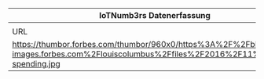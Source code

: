 |IoTNumb3rs Datenerfassung|||||||||||
| ---- | ---- | ---- | ---- | ---- | ---- | ---- | ---- | ---- | ---- | ---- |
||||||||||||
|URL|home_url|filename|device_class|device_count|market_class|market_volume|prognosis_year|publication_year|authorship_class|Dropbox folder|
|https://thumbor.forbes.com/thumbor/960x0/https%3A%2F%2Fblogs-images.forbes.com%2Flouiscolumbus%2Ffiles%2F2016%2F11%2Fglobal-spending.jpg|https://www.forbes.com/sites/louiscolumbus/2016/11/27/roundup-of-internet-of-things-forecasts-and-market-estimates-2016/#4ee98c28292d|file24_https3A2F2Fblogs-images.forbes.com2Flouiscolumbus2Ffiles2F20162F112Fglobal-spending.jpg||||||||marielledemuth/20181223-1200|
